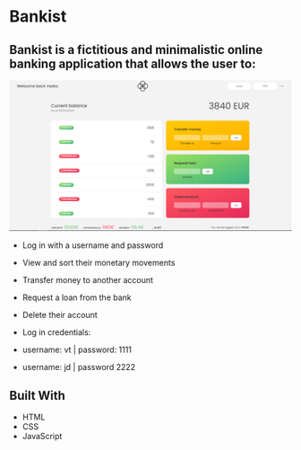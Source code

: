 # Bankist

## Bankist is a fictitious and minimalistic online banking application that allows the user to:

![screenshot](./img/bankist.png)

- Log in with a username and password
- View and sort their monetary movements
- Transfer money to another account
- Request a loan from the bank
- Delete their account
- Log in credentials:

- username: vt | password: 1111
- username: jd | password 2222

## Built With

- HTML
- CSS
- JavaScript
